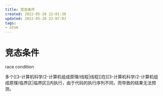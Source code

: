 ```yaml
---
title: 竞态条件
created: 2022-05-26 22:01:38
updated: 2022-05-26 22:07:03
tags: 
- atom
---
```

# 竞态条件

race condition

多个[[3-计算机科学/2-计算机组成原理/线程|线程]]在[[3-计算机科学/2-计算机组成原理/临界区|临界区]]内执行，由于代码的执行序列不同，而导致的结果无法预测。